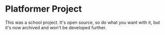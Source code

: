 # Platformer Project
This was a school project. It's open source, so do what you want with it, but it's now archived and won't be developed further.